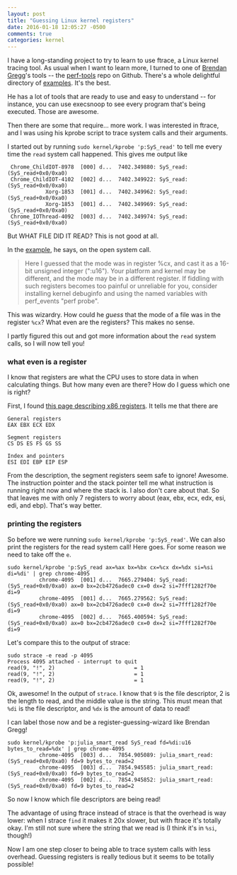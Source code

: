 ```yaml
---
layout: post
title: "Guessing Linux kernel registers"
date: 2016-01-18 12:05:27 -0500
comments: true
categories: kernel
---
```


I have a long-standing project to try to learn to use ftrace, a Linux kernel tracing tool. As usual when I want to learn more, I turned to one of [Brendan Gregg](http://brendangregg.com)'s tools -- the [perf-tools](https://github.com/brendangregg/perf-tools/) repo on Github. There's a whole delightful directory of [examples](https://github.com/brendangregg/perf-tools/blob/master/examples/). It's the best.

He has a lot of tools that are ready to use and easy to understand -- for instance, you can use execsnoop to see every program that's being executed. Those are awesome.

Then there are some that require... more work. I was interested in ftrace, and I was using his kprobe script to trace system calls and their arguments.

I started out by running `sudo kernel/kprobe 'p:SyS_read'` to tell me every time the `read` system call happened. This gives me output like

```
 Chrome_ChildIOT-8978  [000] d...  7402.349880: SyS_read: (SyS_read+0x0/0xa0)
 Chrome_ChildIOT-4102  [002] d...  7402.349922: SyS_read: (SyS_read+0x0/0xa0)
            Xorg-1853  [001] d...  7402.349962: SyS_read: (SyS_read+0x0/0xa0)
            Xorg-1853  [001] d...  7402.349969: SyS_read: (SyS_read+0x0/0xa0)
 Chrome_IOThread-4092  [003] d...  7402.349974: SyS_read: (SyS_read+0x0/0xa0)
```

But WHAT FILE DID IT READ? This is not good at all.

In the [example](https://github.com/brendangregg/perf-tools/blob/master/examples/kprobe_example.txt#L108-L127), he says, on the open system call.

> Here I guessed that the mode was in register %cx, and cast it as a 16-bit
> unsigned integer (":u16"). Your platform and kernel may be different, and the
> mode may be in a different register. If fiddling with such registers becomes
> too painful or unreliable for you, consider installing kernel debuginfo and
> using the named variables with perf_events "perf probe".

This was wizardry. How could he *guess* that the mode of a file was in the register `%cx`? What even are the registers? This makes no sense.

I partly figured this out and got more information about the `read` system calls, so I will now tell you!

### what even is a register

I know that registers are what the CPU uses to store data in when calculating things. But how many even are there? How do I guess which one is right?

First, I found [this page describing x86 registers](http://www.eecg.toronto.edu/~amza/www.mindsec.com/files/x86regs.html). It tells me that there are 

```
General registers
EAX EBX ECX EDX

Segment registers
CS DS ES FS GS SS

Index and pointers
ESI EDI EBP EIP ESP
```

From the description, the segment registers seem safe to ignore! Awesome. The instruction pointer and the stack pointer tell me what instruction is running right now and where the stack is. I also don't care about that. So that leaves me with only 7 registers to worry about (eax, ebx, ecx, edx, esi, edi, and ebp). That's way better.

### printing the registers 

So before we were running `sudo kernel/kprobe 'p:SyS_read'`. We can also print the registers for the read system call! Here goes. For some reason we need to take off the `e`.


```
sudo kernel/kprobe 'p:SyS_read ax=%ax bx=%bx cx=%cx dx=%dx si=%si di=%di' | grep chrome-4095
          chrome-4095  [001] d...  7665.279404: SyS_read: (SyS_read+0x0/0xa0) ax=0 bx=2cb4726adec0 cx=0 dx=2 si=7fff1282f70e di=9
          chrome-4095  [001] d...  7665.279562: SyS_read: (SyS_read+0x0/0xa0) ax=0 bx=2cb4726adec0 cx=0 dx=2 si=7fff1282f70e di=9
          chrome-4095  [002] d...  7665.400594: SyS_read: (SyS_read+0x0/0xa0) ax=0 bx=2cb4726adec0 cx=0 dx=2 si=7fff1282f70e di=9
```

Let's compare this to the output of strace:

```
sudo strace -e read -p 4095
Process 4095 attached - interrupt to quit
read(9, "!", 2)                         = 1
read(9, "!", 2)                         = 1
read(9, "!", 2)                         = 1
```

Ok, awesome! In the output of `strace`. I know that `9` is the file descriptor, 2 is the length to read, and the middle value is the string. This must mean that `%di` is the file descriptor, and `%dx` is the amount of data to read!

I can label those now and be a register-guessing-wizard like Brendan Gregg!

```
sudo kernel/kprobe 'p:julia_smart_read SyS_read fd=%di:u16 bytes_to_read=%dx' | grep chrome-4095
          chrome-4095  [003] d...  7854.905089: julia_smart_read: (SyS_read+0x0/0xa0) fd=9 bytes_to_read=2
          chrome-4095  [003] d...  7854.945585: julia_smart_read: (SyS_read+0x0/0xa0) fd=9 bytes_to_read=2
          chrome-4095  [002] d...  7854.945852: julia_smart_read: (SyS_read+0x0/0xa0) fd=9 bytes_to_read=2
```

So now I know which file descriptors are being read!

The advantage of using ftrace instead of strace is that the overhead is way lower: when I strace `find` it makes it 20x slower, but with ftrace it's totally okay. I'm still not sure where the string that we read is (I think it's in `%si`, though!)

Now I am one step closer to being able to trace system calls with less overhead. Guessing registers is really tedious but it seems to be totally possible!